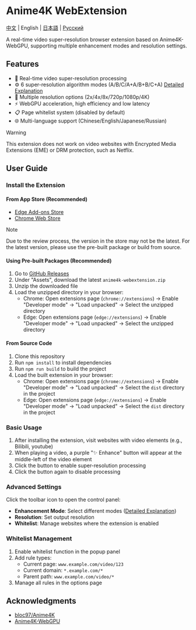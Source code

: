# Anime4K WebExtension

[中文](./README.md) | English | [日本語](./README.ja.md) | [Русский](./README.ru.md)

A real-time video super-resolution browser extension based on Anime4K-WebGPU, supporting multiple enhancement modes and resolution settings.

## Features

- 🚀 Real-time video super-resolution processing
- ⚙️ 6 super-resolution algorithm modes (A/B/C/A+A/B+B/C+A) [Detailed Explanation](https://github.com/bloc97/Anime4K/blob/master/md/GLSL_Instructions_Advanced.md)
- 📏 Multiple resolution options (2x/4x/8x/720p/1080p/4K)
- ⚡ WebGPU acceleration, high efficiency and low latency
- 📋 Page whitelist system (disabled by default)
- 🌐 Multi-language support (Chinese/English/Japanese/Russian)

> [!WARNING]
> This extension does not work on video websites with Encrypted Media Extensions (EME) or DRM protection, such as Netflix.

## User Guide

### Install the Extension

#### From App Store (Recommended)

- [Edge Add-ons Store](https://microsoftedge.microsoft.com/addons/detail/anime4k-webextension/ffopffngebibpmeodlhhkdlaejnmdlam)
- [Chrome Web Store](https://chromewebstore.google.com/detail/anime4k-webextension/hpmbccepehpoanjpjkamfdpdkbmfmhek)

> [!NOTE]
> Due to the review process, the version in the store may not be the latest. For the latest version, please use the pre-built package or build from source.

#### Using Pre-built Packages (Recommended)

1. Go to [GitHub Releases](https://github.com/chenmozhijin/Anime4K-WebExtension/releases/latest)
2. Under "Assets", download the latest `anime4k-webextension.zip`
3. Unzip the downloaded file
4. Load the unzipped directory in your browser:
   - Chrome: Open extensions page (`chrome://extensions`) → Enable "Developer mode" → "Load unpacked" → Select the unzipped directory
   - Edge: Open extensions page (`edge://extensions`) → Enable "Developer mode" → "Load unpacked" → Select the unzipped directory

#### From Source Code

1. Clone this repository
2. Run `npm install` to install dependencies
3. Run `npm run build` to build the project
4. Load the built extension in your browser:
   - Chrome: Open extensions page (`chrome://extensions`) → Enable "Developer mode" → "Load unpacked" → Select the `dist` directory in the project
   - Edge: Open extensions page (`edge://extensions`) → Enable "Developer mode" → "Load unpacked" → Select the `dist` directory in the project

### Basic Usage

1. After installing the extension, visit websites with video elements (e.g., Bilibili, youtube)
2. When playing a video, a purple "✨ Enhance" button will appear at the middle-left of the video element
3. Click the button to enable super-resolution processing
4. Click the button again to disable processing

### Advanced Settings

Click the toolbar icon to open the control panel:

- **Enhancement Mode**: Select different modes ([Detailed Explanation](https://github.com/bloc97/Anime4K/blob/master/md/GLSL_Instructions_Advanced.md))
- **Resolution**: Set output resolution
- **Whitelist**: Manage websites where the extension is enabled

### Whitelist Management

1. Enable whitelist function in the popup panel
2. Add rule types:
   - Current page: `www.example.com/video/123`
   - Current domain: `*.example.com/*`
   - Parent path: `www.example.com/video/*`
3. Manage all rules in the options page

## Acknowledgments

- [bloc97/Anime4K](https://github.com/bloc97/Anime4K)
- [Anime4K-WebGPU](https://github.com/Anime4KWebBoost/Anime4K-WebGPU)
